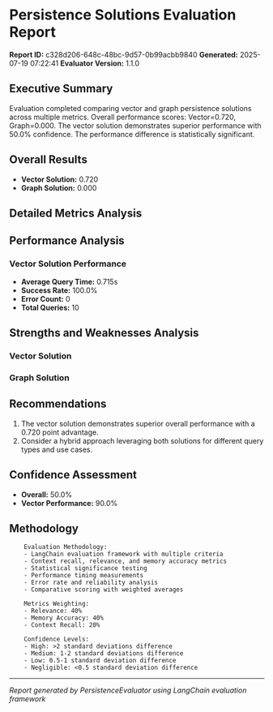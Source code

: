 # Persistence Solutions Evaluation Report
**Report ID:** c328d206-648c-48bc-9d57-0b99acbb9840
**Generated:** 2025-07-19 07:22:41
**Evaluator Version:** 1.1.0

## Executive Summary
Evaluation completed comparing vector and graph persistence solutions across multiple metrics. Overall performance scores: Vector=0.720, Graph=0.000. The vector solution demonstrates superior performance with 50.0% confidence. The performance difference is statistically significant.

## Overall Results
- **Vector Solution:** 0.720
- **Graph Solution:** 0.000

## Detailed Metrics Analysis

## Performance Analysis

### Vector Solution Performance
- **Average Query Time:** 0.715s
- **Success Rate:** 100.0%
- **Error Count:** 0
- **Total Queries:** 10

## Strengths and Weaknesses Analysis

### Vector Solution

### Graph Solution

## Recommendations

1. The vector solution demonstrates superior overall performance with a 0.720 point advantage.
2. Consider a hybrid approach leveraging both solutions for different query types and use cases.

## Confidence Assessment

- **Overall:** 50.0%
- **Vector Performance:** 90.0%

## Methodology

        Evaluation Methodology:
        - LangChain evaluation framework with multiple criteria
        - Context recall, relevance, and memory accuracy metrics
        - Statistical significance testing
        - Performance timing measurements
        - Error rate and reliability analysis
        - Comparative scoring with weighted averages
        
        Metrics Weighting:
        - Relevance: 40%
        - Memory Accuracy: 40% 
        - Context Recall: 20%
        
        Confidence Levels:
        - High: >2 standard deviations difference
        - Medium: 1-2 standard deviations difference
        - Low: 0.5-1 standard deviation difference
        - Negligible: <0.5 standard deviation difference
        

---
*Report generated by PersistenceEvaluator using LangChain evaluation framework*